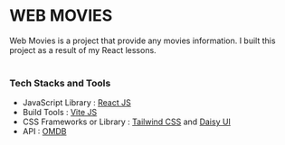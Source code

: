 # WEB MOVIES

Web Movies is a project that provide any movies information. I built this project as a result of my React lessons.
<br>
<br>

### Tech Stacks and Tools

-   JavaScript Library : [React JS](https://www.reactjs.org/)
-   Build Tools : [Vite JS](https://www.vitejs.dev/)
-   CSS Frameworks or Library : [Tailwind CSS](https://tailwindcss.com/) and [Daisy UI](https://daisyui.com/)
-   API : [OMDB](https://www.omdbapi.com/)
